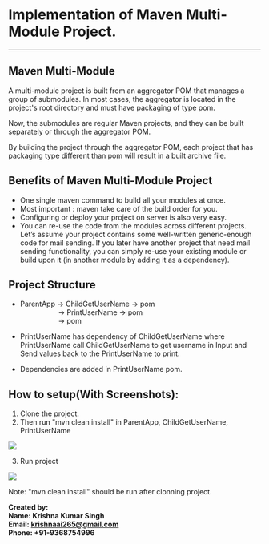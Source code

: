 # Implementation of Maven Multi-Module Project.  
-----------------------

## Maven Multi-Module

A multi-module project is built from an aggregator POM that manages a group of submodules. In most cases, the aggregator is located in the project's root directory and must have packaging of type pom.

Now, the submodules are regular Maven projects, and they can be built separately or through the aggregator POM.

By building the project through the aggregator POM, each project that has packaging type different than pom will result in a built archive file.

## Benefits of Maven Multi-Module Project

* One single maven command to build all your modules at once.
* Most important : maven take care of the build order for you.
* Configuring or deploy your  project on server is also very easy.
* You can re-use the code from the modules across different projects. Let’s assume your project contains some well-written generic-enough code for mail sending. If you later have another project that need mail sending functionality, you can simply re-use your existing module or build upon it (in another module by adding it as a dependency).


## Project Structure

* ParentApp -> ChildGetUserName    -> pom   <br/>
&emsp; &emsp; &emsp;&emsp; &nbsp;  -> PrintUserName          -> pom <br/>
&emsp; &emsp; &emsp;&emsp; &nbsp;    	-> pom

* PrintUserName has dependency of ChildGetUserName where PrintUserName call ChildGetUserName to get username in Input and Send values back to the PrintUserName to print.

* Dependencies are added in PrintUserName pom.

## How to setup(With Screenshots): 

1. Clone the project. 
2. Then run "mvn clean install" in ParentApp, ChildGetUserName, PrintUserName

<img src="/Maven Multi Module/temptodelete/mvncleaninstall.PNG"> <br/>

3. Run project 

<img src="/Maven Multi Module/temptodelete/output.PNG"> <br/>

Note: "mvn clean install" should be run after clonning project.


**Created by:** <br/>
**Name: Krishna Kumar Singh** <br/>
**Email: krishnaai265@gmail.com** <br/>
**Phone: +91-9368754996** 
